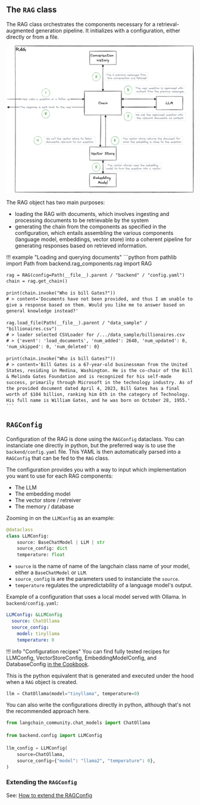 ## The `RAG` class

The RAG class orchestrates the components necessary for a retrieval-augmented generation pipeline.
It initializes with a configuration, either directly or from a file.

![RAG](RAG.png)

The RAG object has two main purposes:

- loading the RAG with documents, which involves ingesting and processing documents to be retrievable by the system
- generating the chain from the components as specified in the configuration, which entails assembling the various components (language model, embeddings, vector store) into a coherent pipeline for generating responses based on retrieved information.


!!! example "Loading and querying documents"
    ```python
    from pathlib import Path
    from backend.rag_components.rag import RAG

    rag = RAG(config=Path(__file__).parent / "backend" / "config.yaml")
    chain = rag.get_chain()

    print(chain.invoke("Who is bill Gates?"))
    # > content='Documents have not been provided, and thus I am unable to give a response based on them. Would you like me to answer based on general knowledge instead?'

    rag.load_file(Path(__file__).parent / "data_sample" / "billionaires.csv")
    # > loader selected CSVLoader for /.../data_sample/billionaires.csv
    # > {'event': 'load_documents', 'num_added': 2640, 'num_updated': 0, 'num_skipped': 0, 'num_deleted': 0}

    print(chain.invoke("Who is bill Gates?"))
    # > content='Bill Gates is a 67-year-old businessman from the United States, residing in Medina, Washington. He is the co-chair of the Bill & Melinda Gates Foundation and is recognized for his self-made success, primarily through Microsoft in the technology industry. As of the provided document dated April 4, 2023, Bill Gates has a final worth of $104 billion, ranking him 6th in the category of Technology. His full name is William Gates, and he was born on October 28, 1955.'
    ```

## `RAGConfig`

Configuration of the RAG is done using the `RAGConfig` dataclass. You can instanciate one directly in python, but the preferred way is to use the `backend/config.yaml` file. This YAML is then automatically parsed into a `RAGConfig` that can be fed to the `RAG` class.

The configuration provides you with a way to input which implementation you want to use for each RAG components:

- The LLM
- The embedding model
- The vector store / retreiver
- The memory / database

Zooming in on the `LLMConfig` as an example:
```python
@dataclass
class LLMConfig:
    source: BaseChatModel | LLM | str
    source_config: dict
    temperature: float
```

- `source` is the name of name of the langchain class name of your model, either a `BaseChatModel` or `LLM`.
- `source_config` is are the parameters used to instanciate the `source`.
- `temperature` regulates the unpredictability of a language model's output.

Example of a configuration that uses a local model served with Ollama. In `backend/config.yaml`:
```yaml
LLMConfig: &LLMConfig
  source: ChatOllama
  source_config:
    model: tinyllama
    temperature: 0
```

!!! info "Configuration recipes"
    You can find fully tested recipes for LLMConfig, VectorStoreConfig, EmbeddingModelConfig, and DatabaseConfig [in the Cookbook](../cookbook/cookbook.md).

This is the python equivalent that is generated and executed under the hood when a `RAG` object is created.
```python
llm = ChatOllama(model="tinyllama", temperature=0)
```


You can also write the configurations directly in python, although that's not the recommended approach here.
```python
from langchain_community.chat_models import ChatOllama

from backend.config import LLMConfig

llm_config = LLMConfig(
    source=ChatOllama,
    source_config={"model": "llama2", "temperature": 0},
)
```

### Extending the `RAGConfig`

See: [How to extend the RAGConfig](../cookbook/extend_ragconfig.md)
